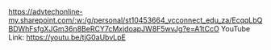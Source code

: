 https://advtechonline-my.sharepoint.com/:w:/g/personal/st10453664_vcconnect_edu_za/EcqqLbQBDWhFsfgXJGm36n8BeRCY7cMxjdoapJW8F5wvJg?e=A1tCcO
YouTube Link: https://youtu.be/tjG0aUbvLpE
